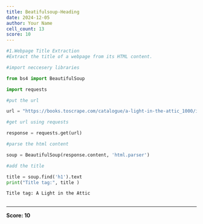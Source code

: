 ```yaml
---
title: Beatifulsoup-Heading
date: 2024-12-05
author: Your Name
cell_count: 13
score: 10
---
```


```python
#1.Webpage Title Extraction
#Extract the title of a webpage from its HTML content.
```


```python
#import neccesery libraries
```


```python
from bs4 import BeautifulSoup
```


```python
import requests
```


```python
#put the url 
```


```python
url = "https://books.toscrape.com/catalogue/a-light-in-the-attic_1000/index.html"
```


```python
#get url using requests 
```


```python
response = requests.get(url)
```


```python
#parse the html content
```


```python
soup = BeautifulSoup(response.content, 'html.parser')
```


```python
#add the title
```


```python
title = soup.find('h1').text
print("Title tag:", title )
```

    Title tag: A Light in the Attic



```python

```


---
**Score: 10**
